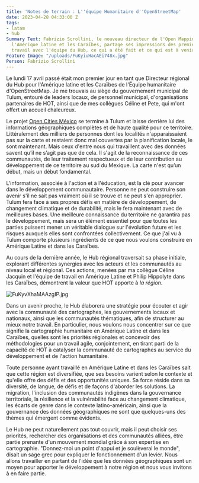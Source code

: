 ```yaml
---
title: 'Notes de terrain : L''équipe Humanitaire d''OpenStreetMap'
date: 2023-04-28 04:33:00 Z
tags:
- latam
- hub
Summary Text: Fabrizio Scrollini, le nouveau directeur de l'Open Mapping Hub pour
  l'Amérique latine et les Caraïbes, partage ses impressions des premiers jours de
  travail avec l'équipe du Hub, ce qui a été fait et ce qui est à venir.
Feature Image: "/uploads/FuKyiuHacAEi748x.jpg"
Person: Fabrizio Scrollini
---
```


Le lundi 17 avril passé était mon premier jour en tant que Directeur régional du Hub pour l'Amérique latine et les Caraïbes de l'Équipe humanitaire d'OpenStreetMap. Je me trouvais au siège du gouvernement municipal de Tulum, entouré de leaders locaux, de personnel municipal, d'organisations partenaires de HOT, ainsi que de mes collègues Céline et Pete, qui m'ont offert un accueil chaleureux.

Le projet [Open Cities México](https://stories.hotosm.org/open-cities-mexico/index.html) se termine à Tulum et laisse derrière lui des informations géographiques complètes et de haute qualité pour ce territoire. Littéralement des milliers de personnes dont les localités n'apparaissaient pas sur la carte et restaient donc mal couvertes par la planification locale, le sont maintenant. Mais ceux d'entre nous qui travaillent avec des données savent qu’il ne s’agit pas que de cela. Il s'agit de la reconnaissance de ces communautés, de leur traitement respectueux et de leur contribution au développement de ce territoire au sud du Mexique. La carte n'est qu’un début, mais un début fondamental.

L'information, associée à l'action et à l'éducation, est la clé pour avancer dans le développement communautaire. Personne ne peut construire son avenir s'il ne sait pas vraiment où il se trouve et ne peut s'en approprier. Tulum fera face à ses propres défis en matière de développement, de changement climatique et de durabilité, mais le fera maintenant avec de meilleures bases. Une meilleure connaissance du territoire ne garantira pas le développement, mais sera un élément essentiel pour que toutes les parties puissent mener un véritable dialogue sur l'évolution future et les risques auxquels elles sont confrontées collectivement. Ce que j'ai vu à Tulum comporte plusieurs ingrédients de ce que nous voulons construire en Amérique Latine et dans les Caraïbes.

Au cours de la dernière année, le Hub régional traversait sa phase initiale, explorant différentes synergies avec les acteurs et les communautés au niveau local et régional. Ces actions, menées par ma collègue Céline Jacquin et l'équipe de travail en Amérique Latine et Philip Hippolyte dans les Caraïbes, démontrent la valeur que HOT apporte à *la région*.

![FuKyvXhaMAAzgIP.jpg](/uploads/FuKyvXhaMAAzgIP.jpg)

Dans un avenir proche, le Hub élaborera une stratégie pour écouter et agir avec la communauté des cartographes, les gouvernements locaux et nationaux, ainsi que les communautés thématiques, afin de structurer au mieux notre travail. En particulier, nous voulons nous concentrer sur ce que signifie la cartographie humanitaire en Amérique Latine et dans les Caraïbes, quelles sont les priorités régionales et concevoir des méthodologies pour un travail agile, conjointement, en tirant parti de la capacité de HOT à catalyser la communauté de cartographes au service du développement et de l'action humanitaire.

Toute personne ayant travaillé en Amérique Latine et dans les Caraïbes sait que cette région est diversifiée, que ses besoins varient selon le contexte et qu'elle offre des défis et des opportunités uniques. Sa force réside dans sa diversité, de langue, de défis et de façons d'aborder les solutions. La migration, l'inclusion des communautés indigènes dans la gouvernance territoriale, la résilience et la vulnérabilité face au changement climatique, les écarts de genre dans le contexte latino-américain, ainsi que la gouvernance des données géographiques ne sont que quelques-uns des thèmes qui émergent comme évidents.

Le Hub ne peut naturellement pas tout couvrir, mais il peut choisir ses priorités, rechercher des organisations et des communautés alliées, être partie prenante d'un mouvement mondial grâce à son expertise en cartographie. "Donnez-moi un point d'appui et je soulèverai le monde", disait un sage grec pour expliquer le fonctionnement d'un levier. Nous allons travailler en partant de l'idée que les données géographiques sont un moyen pour apporter le développement à notre région et nous vous invitons à en faire partie.